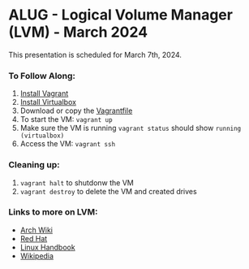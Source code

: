 # ALUG - Logical Volume Manager (LVM) - March 2024
This presentation is scheduled for March 7th, 2024.

### To Follow Along:
1. [Install Vagrant](https://developer.hashicorp.com/vagrant/install)
2. [Install Virtualbox](https://www.virtualbox.org/wiki/Linux_Downloads)
3. Download or copy the [Vagrantfile](https://github.com/shawnmcgraw/akronlinux/blob/main/LVM_mar2024/Vagrantfile)
4. To start the VM: `vagrant up`
5. Make sure the VM is running `vagrant status` should show `running (virtualbox)`
6. Access the VM: `vagrant ssh`

### Cleaning up:
1. `vagrant halt` to shutdonw the VM
2. `vagrant destroy` to delete the VM and created drives

### Links to more on LVM:
- [Arch Wiki](https://wiki.archlinux.org/title/LVM)
- [Red Hat](https://access.redhat.com/documentation/en-us/red_hat_enterprise_linux/9/html/configuring_and_managing_logical_volumes/index)
- [Linux Handbook](https://linuxhandbook.com/lvm-guide/)
- [Wikipedia](https://en.wikipedia.org/wiki/Logical_Volume_Manager_(Linux))
